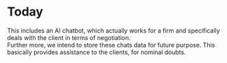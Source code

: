 # Today
This includes an AI chatbot, which actually works for a firm and specifically deals with the client in terms of negotiation. 
<br>
Further more, we intend to store these chats data for future purpose. This basically provides assistance to the clients, for nominal doubts.
<br>


